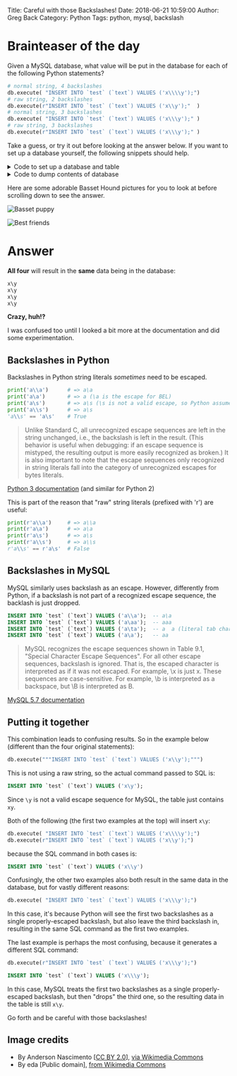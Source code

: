 Title: Careful with those Backslashes!
Date: 2018-06-21 10:59:00
Author: Greg Back
Category: Python
Tags: python, mysql, backslash

# Brainteaser of the day

Given a MySQL database, what value will be put in the database for each of the
following Python statements?

```python
# normal string, 4 backslashes
db.execute( "INSERT INTO `test` (`text`) VALUES ('x\\\\y');")
# raw string, 2 backslashes
db.execute(r"INSERT INTO `test` (`text`) VALUES ('x\\y');"  )
# normal string, 3 backslashes
db.execute( "INSERT INTO `test` (`text`) VALUES ('x\\\y');" )
# raw string, 3 backslashes
db.execute(r"INSERT INTO `test` (`text`) VALUES ('x\\\y');" )
```

Take a guess, or try it out before looking at the answer below. If you want
to set up a database yourself, the following snippets should help.

<details>
    <summary>Code to set up a database and table</summary>

    from sqlalchemy import create_engine
    engine = create_engine('mysql://root@localhost/')
    db = engine.connect()
    db.execute("""
        DROP DATABASE IF EXISTS test_db;
        CREATE DATABASE test_db;
        USE test_db;
        CREATE TABLE `test` (
            `id` int(11) NOT NULL AUTO_INCREMENT,
            `text` char(8) NOT NULL,
            PRIMARY KEY (`id`)
        ) ENGINE=InnoDB AUTO_INCREMENT=3 DEFAULT CHARSET=utf8mb4;"""
    )
    db.close()

</details>

<details>
    <summary>Code to dump contents of database</summary>

    from sqlalchemy import create_engine
    engine = create_engine('mysql://root@localhost/test_db')
    db = engine.connect()
    # Put insert commands here.
    res = db.execute("""SELECT text FROM test;""").fetchall()
    for row in res:
        print(row)
    db.close()

</details>

Here are some adorable Basset Hound pictures for you to look at before scrolling
down to see the answer.

![Basset puppy](https://upload.wikimedia.org/wikipedia/commons/1/19/Cara_de_quem_caiu_do_caminh%C3%A3o....jpg)

![Best friends](https://upload.wikimedia.org/wikipedia/commons/5/52/Bassets_hound_%2C_basset-hound.jpg)

# Answer

**All four** will result in the **same** data being in the database:

```txt
x\y
x\y
x\y
x\y
```

**Crazy, huh!?**

I was confused too until I looked a bit more at the documentation and did some
experimentation.

## Backslashes in Python

Backslashes in Python string literals *sometimes* need to be escaped.

```python
print('a\\a')      # => a\a
print('a\a')       # => a (\a is the escape for BEL)
print('a\s')       # => a\s (\s is not a valid escape, so Python assumes the backslash is literal - DANGER!)
print('a\\s')      # => a\s
'a\\s' == 'a\s'    # True
```

> Unlike Standard C, all unrecognized escape sequences are left in the string unchanged, i.e., the backslash is left in the result. (This behavior is useful when debugging: if an escape sequence is mistyped, the resulting output is more easily recognized as broken.) It is also important to note that the escape sequences only recognized in string literals fall into the category of unrecognized escapes for bytes literals.

[Python 3 documentation](https://docs.python.org/3/reference/lexical_analysis.html#string-and-bytes-literals) 
(and similar for Python 2)

This is part of the reason that "raw" string literals (prefixed with 'r') are useful:

```python
print(r'a\\a')     # => a\\a
print(r'a\a')      # => a\a
print(r'a\s')      # => a\s
print(r'a\\s')     # => a\\s
r'a\\s' == r'a\s'  # False
```

## Backslashes in MySQL

MySQL similarly uses backslash as an escape. However, differently from Python,
if a backslash is not part of a recognized escape sequence, the backlash is just
dropped.

```sql
INSERT INTO `test` (`text`) VALUES ('a\\a');  -- a\a
INSERT INTO `test` (`text`) VALUES ('a\aa');  -- aaa
INSERT INTO `test` (`text`) VALUES ('a\ta');  -- a	a (literal tab character between two a's)
INSERT INTO `test` (`text`) VALUES ('a\a');   -- aa
```

> MySQL recognizes the escape sequences shown in Table 9.1, "Special Character Escape Sequences". For all other escape sequences, backslash is ignored. That is, the escaped character is interpreted as if it was not escaped. For example, \x is just x. These sequences are case-sensitive. For example, \b is interpreted as a backspace, but \B is interpreted as B.

[MySQL 5.7 documentation](https://dev.mysql.com/doc/refman/5.7/en/string-literals.html)

## Putting it together

This combination leads to confusing results. So in the example below (different
than the four original statements):

```python
db.execute("""INSERT INTO `test` (`text`) VALUES ('x\\y');""")
```

This is not using a raw string, so the actual command passed to SQL is:

```sql
INSERT INTO `test` (`text`) VALUES ('x\y');
```

Since `\y` is not a valid escape sequence for MySQL, the table just contains `xy`.

Both of the following (the first two examples at the top) will insert `x\y`:

```python
db.execute( "INSERT INTO `test` (`text`) VALUES ('x\\\\y');")
db.execute(r"INSERT INTO `test` (`text`) VALUES ('x\\y');")
```

because the SQL command in both cases is:

```sql
INSERT INTO `test` (`text`) VALUES ('x\\y')
```

Confusingly, the other two examples also both result in the same data in the
database, but for vastly different reasons:

```python
db.execute( "INSERT INTO `test` (`text`) VALUES ('x\\\y');")
```

In this case, it's because Python will see the first two backslashes as a
single properly-escaped backslash, but also leave the third backslash in,
resulting in the same SQL command as the first two examples.

The last example is perhaps the most confusing, because it generates a different
SQL command:

```python
db.execute(r"INSERT INTO `test` (`text`) VALUES ('x\\\y');")
```

```sql
INSERT INTO `test` (`text`) VALUES ('x\\\y');
```

In this case, MySQL treats the first two backslashes as a single
properly-escaped backslash, but then "drops" the third one, so the resulting
data in the table is still `x\y`.

Go forth and be careful with those backslashes!

## Image credits

- By Anderson Nascimento [<a href="https://creativecommons.org/licenses/by/2.0">CC BY 2.0</a>], <a href="https://commons.wikimedia.org/wiki/File:Cara_de_quem_caiu_do_caminh%C3%A3o....jpg">via Wikimedia Commons</a>
- By eda [Public domain], <a href="https://commons.wikimedia.org/wiki/File:Bassets_hound_,_basset-hound.jpg">from Wikimedia Commons</a>